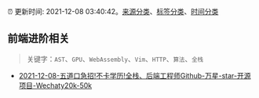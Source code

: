 :alarm_clock: 更新时间: 2021-12-08 03:40:42。[来源分类](../README.md)、[标签分类](../TAGS.md)、[时间分类](../TIMELINE.md)

## 前端进阶相关


> 关键字：`AST`、`GPU`、`WebAssembly`、`Vim`、`HTTP`、`算法`、`全栈`



- [2021-12-08-五道口急招!不卡学历!全栈、后端工程师Github-万星-star-开源项目-Wechaty20k-50k](https://www.v2ex.com/t/820805) 